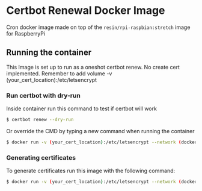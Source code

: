 # Certbot Renewal Docker Image

Cron docker image made on top of the `resin/rpi-raspbian:stretch` image for RaspberryPi

## Running the container

This Image is set up to run as a oneshot certbot renew. No create cert implemented.
Remember to add volume -v (your_cert_location):/etc/letsencrypt

### Run certbot with dry-run

Inside container run this command to test if certbot will work

```sh
$ certbot renew --dry-run
```

Or override the CMD by typing a new command when running the container 

```sh
$ docker run -v (your_cert_location):/etc/letsencrypt --network (docker-network) --rm certbot-renew-rpi:latest certbot renew --dry-run
```

### Generating certificates

To generate certificates run this image with the following command:

```sh
$ docker run -v (your_cert_location):/etc/letsencrypt --network (docker-network) host --rm certbot-renew-certbot:latest certbot certonly --standalone --preferred-challenges http-01 --email your@email.address -d example.com
```

